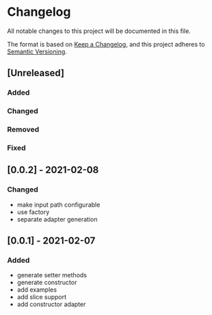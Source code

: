 # Changelog
All notable changes to this project will be documented in this file.

The format is based on [Keep a Changelog](https://keepachangelog.com/en/1.0.0/),
and this project adheres to [Semantic Versioning](https://semver.org/spec/v2.0.0.html).

## [Unreleased]

### Added
### Changed
### Removed
### Fixed

## [0.0.2] - 2021-02-08
### Changed
- make input path configurable
- use factory
- separate adapter generation


## [0.0.1] - 2021-02-07
### Added
- generate setter methods
- generate constructor
- add examples
- add slice support
- add constructor adapter
